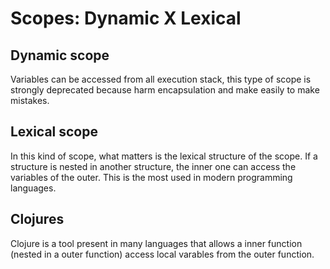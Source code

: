 # Scopes: Dynamic X Lexical 

## Dynamic scope
Variables can be accessed from all execution stack, this type of scope is strongly deprecated because harm encapsulation and make easily to make mistakes.

## Lexical scope
In this kind of scope, what matters is the lexical structure of the scope. If a structure is nested in another structure, the inner one can access the variables of the outer. This is the most used in modern programming languages.

## Clojures
Clojure is a tool present in many languages that allows a inner function (nested in a outer function) access local varables from the outer function. 
